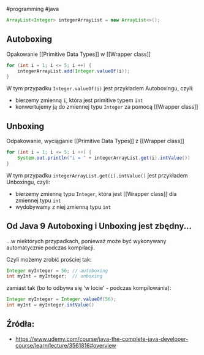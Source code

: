 #programming #java

```java
ArrayList<Integer> integerArrayList = new ArrayList<>();  
```

## Autoboxing
Opakowanie [[Primitive Data Types]] w [[Wrapper class]]

```java
for (int i = 1; i <= 5; i ++) {  
    integerArrayList.add(Integer.valueOf(i));
}
```

W tym przypadku `Integer.valueOf(i)` jest przykładem Autoboxingu, czyli:
- bierzemy zmienną `i`, która jest primitive typem `int`
- konwertujemy ją do zmiennej typu `Integer` za pomocą [[Wrapper class]]


## Unboxing
Odpakowanie, wyciąganie [[Primitive Data Types]] z [[Wrapper class]]

```java
for (int i = 1; i <= 5; i ++) {  
    System.out.println("i = " + integerArrayList.get(i).intValue())
}
```

W tym przypadku `integerArrayList.get(i).intValue()` jest przykładem Unboxingu, czyli:
- bierzemy zmienną typu `Integer`, która jest [[Wrapper class]] dla zmiennej typu `int`
- wydobywamy z niej zmienną typu `int`

## Od Java 9  Autoboxing i Unboxing jest zbędny...
...w niektórych przypadkach, ponieważ może być wykonywany automatycznie podczas kompilacji.

Czyli możemy zrobić prościej tak:
```java
Integer myInteger = 56; // autoboxing
int myInt = myInteger;  // unboxing
```
zamiast tak (bo to odbywa się 'w locie' - podczas kompilowania):
```java
Integer myInteger = Integer.valueOf(56);  
int myInt = myInteger.intValue()
```

## Źródła:
- https://www.udemy.com/course/java-the-complete-java-developer-course/learn/lecture/3561816#overview